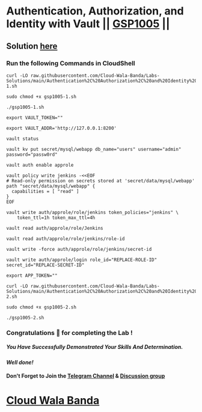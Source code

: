 # Authentication, Authorization, and Identity with Vault || [GSP1005](https://www.cloudskillsboost.google/focuses/32203?parent=catalog) ||

## Solution [here](https://youtu.be/wyHw7Gv897g)

### Run the following Commands in CloudShell

```
curl -LO raw.githubusercontent.com/Cloud-Wala-Banda/Labs-Solutions/main/Authentication%2C%20Authorization%2C%20and%20Identity%20with%20Vault/gsp1005-1.sh

sudo chmod +x gsp1005-1.sh

./gsp1005-1.sh
```
```
export VAULT_TOKEN=""
```
```
export VAULT_ADDR='http://127.0.0.1:8200'

vault status

vault kv put secret/mysql/webapp db_name="users" username="admin" password="passw0rd"

vault auth enable approle

vault policy write jenkins -<<EOF
# Read-only permission on secrets stored at 'secret/data/mysql/webapp'
path "secret/data/mysql/webapp" {
  capabilities = [ "read" ]
}
EOF

vault write auth/approle/role/jenkins token_policies="jenkins" \
    token_ttl=1h token_max_ttl=4h

vault read auth/approle/role/Jenkins

vault read auth/approle/role/jenkins/role-id

vault write -force auth/approle/role/jenkins/secret-id
```
```
vault write auth/approle/login role_id="REPLACE-ROLE-ID" secret_id="REPLACE-SECRET-ID"
```
```
export APP_TOKEN=""
```
```
curl -LO raw.githubusercontent.com/Cloud-Wala-Banda/Labs-Solutions/main/Authentication%2C%20Authorization%2C%20and%20Identity%20with%20Vault/gsp1005-2.sh

sudo chmod +x gsp1005-2.sh

./gsp1005-2.sh
```

### Congratulations 🎉 for completing the Lab !

##### *You Have Successfully Demonstrated Your Skills And Determination.*

#### *Well done!*

#### Don't Forget to Join the [Telegram Channel](https://t.me/cloudwalabanda) & [Discussion group](https://t.me/cloudwalabandachats)

# [Cloud Wala Banda](https://www.youtube.com/@cloudwalabanda)
